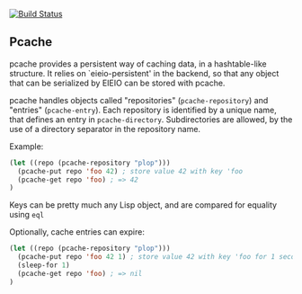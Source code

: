 [![Build Status](https://travis-ci.org/sigma/pcache.png?branch=master)](https://travis-ci.org/sigma/pcache)

## Pcache

pcache provides a persistent way of caching data, in a hashtable-like
structure. It relies on `eieio-persistent' in the backend, so that any
object that can be serialized by EIEIO can be stored with pcache.

pcache handles objects called "repositories" (`pcache-repository`) and
"entries" (`pcache-entry`). Each repository is identified by a unique name,
that defines an entry in `pcache-directory`. Subdirectories are allowed, by
the use of a directory separator in the repository name.

Example:

```lisp
(let ((repo (pcache-repository "plop")))
  (pcache-put repo 'foo 42) ; store value 42 with key 'foo
  (pcache-get repo 'foo) ; => 42
)
```

Keys can be pretty much any Lisp object, and are compared for equality using
`eql`

Optionally, cache entries can expire:

```lisp
(let ((repo (pcache-repository "plop")))
  (pcache-put repo 'foo 42 1) ; store value 42 with key 'foo for 1 second
  (sleep-for 1)
  (pcache-get repo 'foo) ; => nil
)
```
